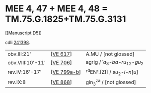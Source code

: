 # MEE 4, 47 + MEE 4, 48 = TM.75.G.1825+TM.75.G.3131

[[Manuscript D5]]

cdli [241398](https://cdli.mpiwg-berlin.mpg.de/artifacts/241398).

|                  |               |                                                                |
| ---------------- | ------------- | -------------------------------------------------------------- |
| obv.III:21'      | [[VE 617]]    | A.MU / [not glossed]                                           |
| obv.VIII:10'-11' | [[VE 706]]    | agrig / ʾ*a*<sub>3</sub>-*ba-ru*<sub>12</sub>-*gu*<sub>2</sub> |
| rev.IV:16'-17'   | [[VE 799a-b]] | ⸢<sup>d</sup>EN⸣.[ZI] / *su*<sub>2</sub>-*i-n*[*u*]          |
| rev.IX:8         | [[VE 868]]    | gin<sub>3</sub><sup>za</sup> / [not glossed]                   |

[//begin]: # "Autogenerated link references for markdown compatibility"
[VE 617]: <VE 617> "VE 617 𒀀𒈬"
[VE 706]: <VE 706> "VE 706"
[VE 799a-b]: <VE 799a-b> "VE 799a-b"
[VE 868]: <VE 868> "VE 868"
[//end]: # "Autogenerated link references"